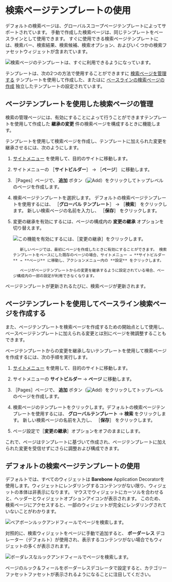 # 検索ページテンプレートの使用

デフォルトの検索ページは、グローバルスコープページテンプレートによってサポートされています。 手動で作成した検索ページは、同じテンプレートをベースラインとして使用できます。 すぐに使用できる検索ページテンプレートには、検索バー、検索結果、検索候補、検索オプション、およびいくつかの検索ファセットウィジェットが含まれています。

![検索ページのテンプレートは、すぐに利用できるようになっています。](./using-a-search-page-template/images/01.png)

テンプレートは、次の2つの方法で使用することができますに [検索ページを管理する](#using-a-page-template-to-manage-search-pages) テンプレートを使用して作成した、またはに [ベースラインの検索ページの作成](#using-a-page-template-to-create-a-baseline-search-page) 独立したテンプレートの設定されています。

<a name="ページテンプレートを使用した検索ページの管理" />

## ページテンプレートを使用した検索ページの管理

検索の管理ページには、有効にすることによって行うことができますテンプレートを使用して作成した **継承の変更** 件の検索ページを構成するときに機能します。

テンプレートを使用して検索ページを作成し、テンプレートに加えられた変更を継承させるには、次のようにします。

1. [サイトメニュー](../../../getting-started/navigating-dxp.md#site-menu) を使用して、目的のサイトに移動します。

1. サイトメニューの ［**サイトビルダー**］ &rarr; ［**ページ**］ に移動します。

1. ［Pages］ページで、 **追加** ボタン（![Add](../../../images/icon-add.png)）をクリックしてトップレベルのページを作成します。

1. 検索ページテンプレートを選択します。 デフォルトの検索ページテンプレートを使用するには、 ［**グローバル テンプレート**］ &rarr; ［**検索**］ をクリックします。 新しい検索ページの名前を入力し、 ［**保存**］ をクリックします。

1. 変更の継承を有効にするには、ページの構成内の **変更の継承** オプションを切り替えます。

    ![この機能を有効にするには、［変更の継承］をクリックします。](./using-a-search-page-template/images/02.png)

    ```{tip}
       新しいページでは、最初にページを作成したときに有効にすることができます。 検索テンプレートをベースにした既存のページの場合、サイトメニュー → **サイトビルダー** → **ページ** に移動し、アクションメニュー内の **設定** をクリックします。
    ```

    ```{warning}
       ページがページテンプレートからの変更を継承するように設定されている場合、ページ構成内の一部の設定が利用できなくなります。
    ```

ページテンプレートが更新されるたびに、検索ページが更新されます。

<a name="ページテンプレートを使用してベースライン検索ページを作成する" />

## ページテンプレートを使用してベースライン検索ページを作成する

また、ページテンプレートを検索ページを作成するための開始点として使用し、ベースページテンプレートに加えられる変更とは別にページを微調整することもできます。

ページテンプレートからの変更を継承しないテンプレートを使用して検索ページを作成するには、次の手順を実行します。

1. [サイトメニュー](../../../getting-started/navigating-dxp.md#site-menu) を使用して、目的のサイトに移動します。

1. サイトメニューの **サイトビルダー** &rarr; **ページ** に移動します。

1. ［Pages］ページで、 **追加** ボタン（![Add](../../../images/icon-add.png)）をクリックしてトップレベルのページを作成します。

1. 検索ページのテンプレートをクリックします。デフォルトの検索ページテンプレートを使用するには、 **グローバルテンプレート** &rarr; **検索** をクリックします。 新しい検索ページの名前を入力し、 ［**保存**］ をクリックします。

1. ページ設定で［**変更の継承**］オプションをオフのままにします。

これで、ページはテンプレートに基づいて作成され、ページテンプレートに加えられた変更を受信せずにさらに調整および構成できます。

<a name="デフォルトの検索ページテンプレートの使用" />

## デフォルトの検索ページテンプレートの使用

デフォルトでは、すべてのウィジェットは **Barebone** Application Decoratorを使用します。ウィジェットにレンダリングするコンテンツがない限り、ウィジェットの本体は非表示になります。 マウスでウィジェットにカーソルを合わせると、ヘッダーとウィジェットオプションアイコンが表示されます。 このため、検索ページにアクセスすると、一部のウィジェットが完全にレンダリングされていないことがわかります。

![ベアボーンルックアンドフィールでページを検索します。](./using-a-search-page-template/images/03.png)

対照的に、検索ウィジェットをページに手動で追加すると、 **ボーダーレス** デコレーター（デフォルト）が使用され、表示するコンテンツがない場合でもウィジェットの多くが表示されます。

![ボーダレスなルックアンドフィールでページを検索します。](./using-a-search-page-template/images/04.png)

ページのルック＆フィールをボーダーレスデコレータで設定すると、カテゴリーファセットファセットが表示されるようになることに注目してください。